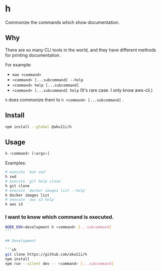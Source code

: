 # h

Commonize the commands which show documentation.

## Why

There are so many CLI tools in the world, and they have different methods for printing documentation.

For example:

- `man <command>`
- `<command> [...subcommand] --help`
- `<command> help [...subcommand]`
- `<command> [...subcommand] help` (It's rare case. I only know aws-cli.)

`h` does commonize them to `h <command> [...subcommand]` .

## Install

```sh
npm install --global @aku11i/h
```

## Usage

```sh
h <command> [<args>]
```

Examples:

```sh
# execute `man sed`
h sed
# execute `git help clone`
h git clone
# execute `docker images list --help`
h docker images list
# execute `aws s3 help`
h aws s3
```

### I want to know which command is executed.

````sh
NODE_ENV=development h <command> [...subcommand]
```

## Development

```sh
git clone https://github.com/aku11i/h
npm install
npm run --silent dev -- <command> [...subcommand]
````
